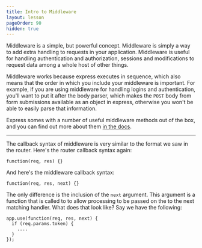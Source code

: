 ```yaml
---
title: Intro to Middleware
layout: lesson
pageOrder: 90
hidden: true
---
```


Middleware is a simple, but powerful concept. Middleware is simply a way to add extra handling to requests in your application. Middleware is useful for handling authentication and authorization, sessions and modifications to request data among a whole host of other things.

Middleware works because express executes in sequence, which also means that the order in which you include your middleware is important. For example, if you are using middleware for handling logins and authentication, you'll want to put it after the body parser, which makes the `POST` body from form submissions available as an object in express, otherwise you won't be able to easily parse that information.

Express somes with a number of useful middleware methods out of the box, and you can find out more about them [in the docs](http://expressjs.com/api.html#middleware).

<hr>

The callback syntax of middleware is very similar to the format we saw in the router. Here's the router callback syntax again:

`function(req, res) {}`

And here's the middleware callback syntax:

`function(req, res, next) {}`

The only difference is the inclusion of the `next` argument. This argument is a function that is called to to allow processing to be passed on the to the next matching handler. What does that look like? Say we have the following:

````
app.use(function(req, res, next) {
  if (req.params.token) {
    ....
  }
});
````